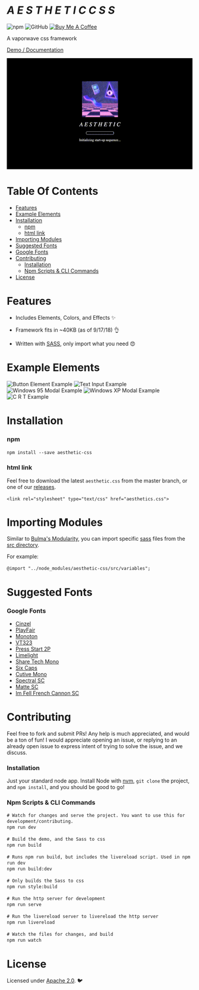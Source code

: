 # *A E S T H E T I C   C S S*

<!--- Badges -->

![npm](https://img.shields.io/npm/dt/aesthetic-css.svg)
![GitHub](https://img.shields.io/github/license/torch2424/aesthetic-css.svg)
[![Buy Me A Coffee](https://www.buymeacoffee.com/assets/img/custom_images/orange_img.png)](https://www.buymeacoffee.com/torch2424)

A vaporwave css framework

[Demo / Documentation](https://torch2424.github.io/aesthetic-css/)

![Aesthetic CSS Load Intro](./readme/aestheticLoop.gif)

# Table Of Contents

* [Features](#features)
* [Example Elements](#example-elements)
* [Installation](#installation)
  * [npm](#npm)
  * [html link](#html-link)
* [Importing Modules](#importing-modules)
* [Suggested Fonts](#suggested-fonts)
* [Google Fonts](#google-fonts)
* [Contributing](#contributing)
  * [Installation](#installation-1)
  * [Npm Scripts &amp; CLI Commands](#npm-scripts--cli-commands)
* [License](#license)

# Features

* Includes Elements, Colors, and Effects ✨

* Framework fits in ~40KB (as of 9/17/18) 👌

* Written with [SASS](https://sass-lang.com/), only import what you need 😍

# Example Elements

![Button Element Example](./readme/buttonExample)
![Text Input Example](./readme/textInputExample)
![Windows 95 Modal Example](./readme/windows95Example)
![Windows XP Modal Example](./readme/windowsXpExample)
![C R T Example](./readme/crtExample)

# Installation

### npm

`npm install --save aesthetic-css`

### html link

Feel free to download the latest `aesthetic.css` from the master branch, or one of our [releases](https://github.com/torch2424/aesthetic-css/releases).

`<link rel="stylesheet" type="text/css" href="aesthetics.css">`

# Importing Modules

Similar to [Bulma's Modularity](https://bulma.io/documentation/overview/modular/), you can import specific [sass](https://sass-lang.com/) files from the [src directory](./src).

For example:

`@import "../node_modules/aesthetic-css/src/variables";`

# Suggested Fonts

### Google Fonts

* [Cinzel](https://fonts.google.com/specimen/Cinzel)
* [PlayFair](https://fonts.google.com/specimen/Playfair+Display+SC)
* [Monoton](https://fonts.google.com/specimen/Monoton)
* [VT323](https://fonts.google.com/specimen/VT323)
* [Press Start 2P](https://fonts.google.com/specimen/Press+Start+2P)
* [Limelight](https://fonts.google.com/specimen/Limelight)
* [Share Tech Mono](https://fonts.google.com/specimen/Share+Tech+Mono)
* [Six Caps](https://fonts.google.com/specimen/Six+Caps)
* [Cutive Mono](https://fonts.google.com/specimen/Cutive+Mono)
* [Spectral SC](https://fonts.google.com/specimen/Spectral+SC)
* [Matte SC](https://fonts.google.com/specimen/Mate+SC)
* [Im Fell French Cannon SC]( https://fonts.google.com/specimen/IM+Fell+French+Canon+SC)

# Contributing

Feel free to fork and submit PRs! Any help is much appreciated, and would be a ton of fun! I would appreciate opening an issue, or replying to an already open issue to express intent of trying to solve the issue, and we discuss.

### Installation

Just your standard node app. Install Node with [nvm](https://github.com/creationix/nvm), `git clone` the project, and `npm install`, and you should be good to go!

### Npm Scripts & CLI Commands

```
# Watch for changes and serve the project. You want to use this for development/contributing.
npm run dev

# Build the demo, and the Sass to css
npm run build

# Runs npm run build, but includes the livereload script. Used in npm run dev
npm run build:dev

# Only builds the Sass to css
npm run style:build

# Run the http server for development
npm run serve

# Run the livereload server to livereload the http server
npm run livereload

# Watch the files for changes, and build
npm run watch
```

# License

Licensed under [Apache 2.0](https://choosealicense.com/licenses/apache-2.0/). 🐦
